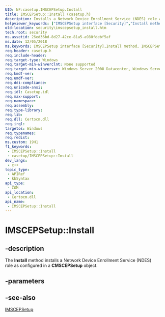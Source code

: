 ```yaml
---
UID: NF:casetup.IMSCEPSetup.Install
title: IMSCEPSetup::Install (casetup.h)
description: Installs a Network Device Enrollment Service (NDES) role as configured in a CMSCEPSetup object.
helpviewer_keywords: ["IMSCEPSetup interface [Security]","Install method","IMSCEPSetup.Install","IMSCEPSetup::Install","Install","Install method [Security]","Install method [Security]","IMSCEPSetup interface","casetup/IMSCEPSetup::Install","security.imscepsetup_install"]
old-location: security\imscepsetup_install.htm
tech.root: security
ms.assetid: 26ed36bd-8d27-42ce-81a5-a980fdebf5af
ms.date: 12/05/2018
ms.keywords: IMSCEPSetup interface [Security],Install method, IMSCEPSetup.Install, IMSCEPSetup::Install, Install, Install method [Security], Install method [Security],IMSCEPSetup interface, casetup/IMSCEPSetup::Install, security.imscepsetup_install
req.header: casetup.h
req.include-header: 
req.target-type: Windows
req.target-min-winverclnt: None supported
req.target-min-winversvr: Windows Server 2008 Datacenter, Windows Server 2008 Enterprise [desktop apps only]
req.kmdf-ver: 
req.umdf-ver: 
req.ddi-compliance: 
req.unicode-ansi: 
req.idl: Casetup.idl
req.max-support: 
req.namespace: 
req.assembly: 
req.type-library: 
req.lib: 
req.dll: Certocm.dll
req.irql: 
targetos: Windows
req.typenames: 
req.redist: 
ms.custom: 19H1
f1_keywords:
 - IMSCEPSetup::Install
 - casetup/IMSCEPSetup::Install
dev_langs:
 - c++
topic_type:
 - APIRef
 - kbSyntax
api_type:
 - COM
api_location:
 - Certocm.dll
api_name:
 - IMSCEPSetup::Install
---
```


# IMSCEPSetup::Install


## -description

 The <b>Install</b> method installs a Network Device Enrollment Service (NDES) role as configured in a <b>CMSCEPSetup</b> object.

## -parameters

## -see-also

<a href="/windows/desktop/api/casetup/nn-casetup-imscepsetup">IMSCEPSetup</a>

